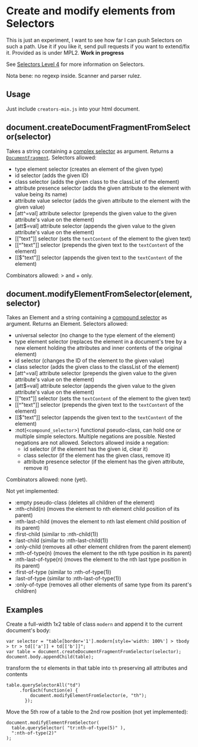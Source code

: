 # Create and modify elements from Selectors
This is just an experiment, I want to see how far I can push Selectors on such a path. Use it if you like it, send pull requests if you want to extend/fix it. Provided as is under MPL2. **Work in progress**

See [Selectors Level 4](https://drafts.csswg.org/selectors-4/) for more information on Selectors.

Nota bene: no regexp inside. Scanner and parser rulez.

## Usage
Just include `creators-min.js` into your html document.

## document.createDocumentFragmentFromSelector(selector)
Takes a string containing a [complex selector](https://drafts.csswg.org/selectors-4/#structure) as argument. Returns a [`DocumentFragment`](https://dom.spec.whatwg.org/#interface-documentfragment).
Selectors allowed:

  * type element selector (creates an element of the given type)
  * id selector (adds the given ID)
  * class selector (adds the given class to the classList of the element)
  * attribute presence selector (adds the given attribute to the element with value being its name)
  * attribute value selector (adds the given attribute to the element with the given value)
  * [att^=val] attribute selector (prepends the given value to the given attribute's value on the element)
  * [att$=val] attribute selector (appends the given value to the given attribute's value on the element)
  * [["text"]] selector (sets the `textContent` of the element to the given text)
  * [[^"text"]] selector (prepends the given text to the `textContent` of the element)
  * [[$"text"]] selector (appends the given text to the `textContent` of the element)

Combinators allowed: > and + only.

## document.modifyElementFromSelector(element, selector)
Takes an Element and a string containing a [compound selector](https://drafts.csswg.org/selectors-4/#structure) as argument. Returns an Element.
Selectors allowed:

  * universal selector (no change to the type element of the element)
  * type element selector (replaces the element in a document's tree by a new element holding the attributes and inner contents of the original element)
  * id selector (changes the ID of the element to the given value)
  * class selector (adds the given class to the classList of the element)
  * [att^=val] attribute selector (prepends the given value to the given attribute's value on the element)
  * [att$=val] attribute selector (appends the given value to the given attribute's value on the element)
  * [["text"]] selector (sets the `textContent` of the element to the given text)
  * [[^"text"]] selector (prepends the given text to the `textContent` of the element)
  * [[$"text"]] selector (appends the given text to the `textContent` of the element)
  * :not(`<compound_selector`>) functional pseudo-class, can hold one or multiple simple selectors. Multiple negations are possible. Nested negations are not allowed. Selectors allowed inside a negation:
    * id selector (if the element has the given id, clear it)
    * class selector (if the element has the given class, remove it)
    * attribute presence selector (if the element has the given attribute, remove it)

Combinators allowed: none (yet).

Not yet implemented:
  * :empty pseudo-class (deletes all children of the element)
  * :nth-child(n) (moves the element to nth element child position of its parent)
  * :nth-last-child (moves the element to nth last element child position of its parent)
  * :first-child (similar to :nth-child(1))
  * :last-child (similar to :nth-last-child(1))
  * :only-child (removes all other element children from the parent element)
  * :nth-of-type(n) (moves the element to the nth type position in its parent)
  * :nth-last-of-type(n) (moves the element to the nth last type position in its parent)
  * :first-of-type (similar to :nth-of-type(1))
  * :last-of-type (similar to :nth-last-of-type(1))
  * :only-of-type (removes all other elements of same type from its parent's children)

## Examples

Create a full-width 1x2 table of class `modern` and append it to the current document's body:

    var selector = "table[border='1'].modern[style='width: 100%'] > tbody > tr > td[['a']] + td[['b']]";
    var table = document.createDocumentFragmentFromSelector(selector);
    document.body.appendChild(table);

transform the `td` elements in that table into `th` preserving all attributes and contents

    table.querySelectorAll("td")
         .forEach(function(e) {
             document.modifyElementFromSelector(e, "th");
           });

Move the 5th row of a table to the 2nd row position (not yet implemented):

    document.modifyElementFromSelector(
      table.querySelector( "tr:nth-of-type(5)" ),
      ":nth-of-type(2)"
    );
